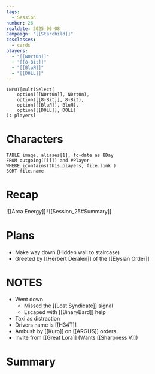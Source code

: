 ```yaml
---
tags:
  - Session
number: 26
realdate: 2025-06-08
Campaign: "[[Starchild]]"
cssclasses:
  - cards
players:
  - "[[N0rt0n]]"
  - "[[8-Bit]]"
  - "[[BluЯ]]"
  - "[[D0LL]]"
---
```

```meta-bind
INPUT[multiSelect(
	option([[N0rt0n]], N0rt0n),
	option([[8-Bit]], 8-Bit),
	option([[BluЯ]], BluЯ),
	option([[D0LL]], D0LL)
): players]
```
# Characters
```dataview
TABLE image, aliases[1], fc-date as BDay
FROM outgoing([[]]) and #Player
WHERE icontains(this.players, file.link )
SORT file.name
```
# Recap
![[Arca Energy]]
![[Session_25#Summary]]
# Plans
- Make way down (Hidden wall to staircase)
- Greeted by [[Herbert Deralen]] of the [[Elysian Order]]
# NOTES
- Went down
	- Missed the [[Lost Syndicate]] signal
	- Escaped with [[BinaryBard]] help
- Taxi as distraction
- Drivers name is [[H34T]]
- Ambush by [[Kuro]] on [[ARGUS]] orders.
- Invite from [[Great Lora]] (Wants [[Sharpness V]])
# Summary
